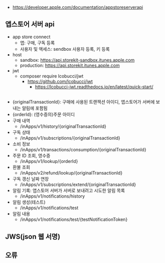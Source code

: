 * https://developer.apple.com/documentation/appstoreserverapi

## 앱스토어 서버 api
* app store connect
	* 앱: 구매, 구독 등록
	* 사용자 및 액세스: sendbox 사용자 등록, 키 등록
* host
	* sandbox: https://api.storekit-sandbox.itunes.apple.com
	* production: https://api.storekit.itunes.apple.com
* jwt
	*  composer require lcobucci/jwt
		* https://github.com/lcobucci/jwt
			* https://lcobucci-jwt.readthedocs.io/en/latest/quick-start/

##
* {originalTransactionId}: 구매에 사용된 트랜잭션 아이디, 앱스토어가 서버에 보내는 알림에 포함됨
* {orderId}: (영수증의)주문 아이디
* 구매 내역
	* /inApps/v1/history/{originalTransactionId}
* 구독 상태
	* /inApps/v1/subscriptions/{originalTransactionId}
* 소비 정보
	* /inApps/v1/transactions/consumption/{originalTransactionId}
* 주문 ID 조회, 영수증
	* /inApps/v1/lookup/{orderId}
* 환불 조회
	* /inApps/v2/refund/lookup/{originalTransactionId}
* 구독 갱신 날짜 연장
	* /inApps/v1/subscriptions/extend/{originalTransactionId}
* 알림 기록: 앱스토어 서버가 서버로 보내려고 시도한 알림 목록
	* /inApps/v1/notifications/history
* 알림 생성(테스트)
	* /inApps/v1/notifications/test
* 알림 내용
	* /inApps/v1/notifications/test/{testNotificationToken}

## JWS(json 웹 서명)

## 오류
